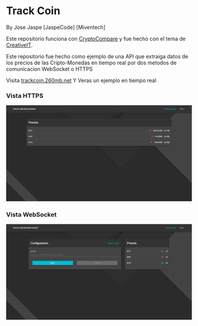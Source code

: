 # Track Coin
By Jose Jaspe [JaspeCode] [Miventech]

Este repositorio funciona con [CryptoCompare](https://min-api.cryptocompare.com) y fue hecho con el tema de [CreativeIT](https://github.com/CreativeIT/material-dashboard-lite).

Este repositorio fue hecho como ejemplo de una API que extraiga datos de los precios de las Cripto-Monedas en tiempo real por dos metodos de comunicacion WebSocket o HTTPS 

Visita [trackcoin.260mb.net](http://trackcoin.260mb.net/?i=1) Y Veras un ejemplo en tiempo real

### Vista HTTPS
<a target="_blank" href=""/><img src="https://github.com/miventech/track_coin/blob/main/recursos/httpsDemo.png?raw=true"/></a>

### Vista WebSocket
<a target="_blank" href=""/><img src="https://github.com/miventech/track_coin/blob/main/recursos/socketDemo.png?raw=true"/></a>
